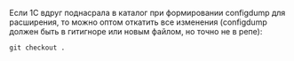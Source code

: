 Если 1С вдруг поднасрала в каталог при формировании configdump для расширения, то можно оптом откатить все изменения (configdump должен быть в гитигноре или новым файлом, но точно не в репе):
```console
git checkout .
```
